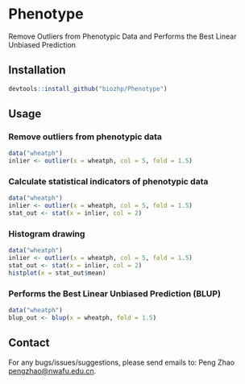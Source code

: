 # Phenotype

Remove Outliers from Phenotypic Data and Performs the Best Linear Unbiased Prediction

## Installation

``` r
devtools::install_github("biozhp/Phenotype")
```

## Usage

### Remove outliers from phenotypic data

``` r
data("wheatph")
inlier <- outlier(x = wheatph, col = 5, fold = 1.5)
```

### Calculate statistical indicators of phenotypic data

``` r
data("wheatph")
inlier <- outlier(x = wheatph, col = 5, fold = 1.5)
stat_out <- stat(x = inlier, col = 2)
```

### Histogram drawing

``` r
data("wheatph")
inlier <- outlier(x = wheatph, col = 5, fold = 1.5)
stat_out <- stat(x = inlier, col = 2)
histplot(x = stat_out$mean)
```

### Performs the Best Linear Unbiased Prediction (BLUP)

``` r
data("wheatph")
blup_out <- blup(x = wheatph, fold = 1.5)
```

## Contact
For any bugs/issues/suggestions, please send emails to: Peng Zhao pengzhao@nwafu.edu.cn.